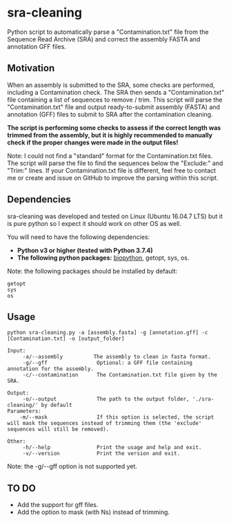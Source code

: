 # sra-cleaning

Python script to automatically parse a "Contamination.txt" file from the Sequence Read Archive (SRA) and correct the assembly FASTA  and annotation GFF files.

## Motivation

When an assembly is submitted to the SRA, some checks are performed, including a Contamination check. The SRA then sends a "Contamination.txt" file containing a list of sequences to remove / trim. This script will parse the "Contamination.txt" file and output ready-to-submit assembly (FASTA) and annotation (GFF) files to submit to SRA after the contamination cleaning.

**The script is performing some checks to assess if the correct length was trimmed from the assembly, but it is highly recommended to manually check if the proper changes were made in the output files!**

Note: I could not find a "standard" format for the Contamination.txt files. The script will parse the file to find the sequences below the "Exclude:" and "Trim:" lines. If your Contamination.txt file is different, feel free to contact me or create and issue on GitHub to improve the parsing within this script.

## Dependencies

sra-cleaning was developed and tested on Linux (Ubuntu 16.04.7 LTS) but it is pure python so I expect it should work on other OS as well.

You will need to have the following dependencies:
- **Python v3 or higher (tested with Python 3.7.4)**
- **The following python packages:** [biopython](https://biopython.org/ "biopython Homepage"), getopt, sys, os.

Note: the following packages should be installed by default:
```
getopt
sys
os 
```

## Usage

````
python sra-cleaning.py -a [assembly.fasta] -g [annotation.gff] -c [Contamination.txt] -o [output_folder]
````

````
Input:
     -a/--assembly          The assembly to clean in fasta format.
     -g/--gff                Optional: a GFF file containing annotation for the assembly.
     -c/--contamination      The Contamination.txt file given by the SRA.

Output:
     -o/--output             The path to the output folder, './sra-cleaning/' by default
Parameters:
    -m/--mask                If this option is selected, the script will mask the sequences instead of trimming them (the 'exclude' sequences will still be removed).
   
Other:
     -h/--help               Print the usage and help and exit.
     -v/--version            Print the version and exit.
````

Note: the -g/--gff option is not supported yet.

## TO DO

 - Add the support for gff files.
 - Add the option to mask (with Ns) instead of trimming.
